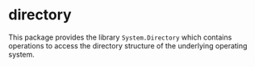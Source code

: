 directory
=========

This package provides the library `System.Directory` which contains
operations to access the directory structure of the underlying
operating system.
